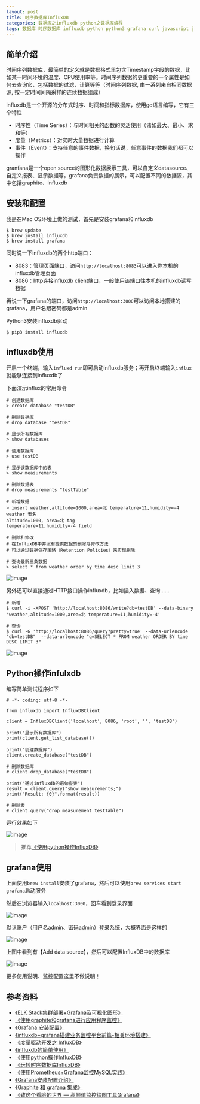 ```yaml
---
layout: post
title: 时序数据库InfluxDB
categories: 数据库之influxdb python之数据库编程 
tags: 数据库 时序数据库 influxdb python python3 grafana curl javascript js 监控 时间序列 监控系统 datadog
---
```


## 简单介绍

时间序列数据库，最简单的定义就是数据格式里包含Timestamp字段的数据，比如某一时间环境的温度、CPU使用率等。时间序列数据的更重要的一个属性是如何去查询它，包括数据的过滤，计算等等（时间序列数据, 由一系列来自相同数据源, 按一定时间间隔采样的连续数据组成）

influxdb是一个开源的分布式时序、时间和指标数据库，使用go语言编写，它有三个特性

* 时序性（Time Series）：与时间相关的函数的灵活使用（诸如最大、最小、求和等）
* 度量（Metrics）：对实时大量数据进行计算
* 事件（Event）：支持任意的事件数据，换句话说，任意事件的数据我们都可以操作

granfana是一个open source的图形化数据展示工具，可以自定义datasource、自定义报表、显示数据等。grafana负责数据的展示，可以配置不同的数据源，其中包括graphite、influxdb

## 安装和配置

我是在Mac OS环境上做的测试，首先是安装grafana和influxdb

```
$ brew update
$ brew install influxdb
$ brew install grafana
```

同时说一下influxdb的两个http端口：

* 8083：管理页面端口，访问`http://localhost:8083`可以进入你本机的influxdb管理页面
* 8086：http连接influxdb client端口，一般使用该端口往本机的influxdb读写数据

再说一下grafana的端口，访问`http://localhost:3000`可以访问本地搭建的grafana，用户名跟密码都是admin

Python3安装influxdb驱动

```
$ pip3 install influxdb
```

## influxdb使用

开启一个终端，输入`influxd run`即可启动influxdb服务；再开启终端输入`influx`就能够连接到influxdb了

下面演示influx的常用命令

```
# 创建数据库
> create database "testDB"

# 删除数据库
# drop database "testDB"

# 显示所有数据库
> show databases

# 使用数据库
> use testDB

# 显示该数据库中的表
> show measurements

# 删除数据表
# drop measurements "testTable"

# 新增数据
> insert weather,altitude=1000,area=北 temperature=11,humidity=-4
weather 表名
altitude=1000, area=北 tag
temperature=11,humidity=-4 field

# 删除和修改
# 在InfluxDB中并没有提供数据的删除与修改方法
# 可以通过数据保存策略（Retention Policies）来实现删除

# 查询最新三条数据
> select * from weather order by time desc limit 3
```

![image](../media/image/2017-12-17/01.png)

另外还可以直接通过HTTP接口操作influxdb，比如插入数据、查询……

```
# 新增
$ curl -i -XPOST 'http://localhost:8086/write?db=testDB' --data-binary 'weather,altitude=1000,area=北 temperature=11,humidity=-4'

# 查询
$ curl -G 'http://localhost:8086/query?pretty=true' --data-urlencode "db=testDB"  --data-urlencode "q=SELECT * FROM weather ORDER BY time DESC LIMIT 3"
```

![image](../media/image/2017-12-17/02.png)

## Python操作infulxdb

编写简单测试程序如下

```
# -*- coding: utf-8 -*-

from influxdb import InfluxDBClient

client = InfluxDBClient('localhost', 8086, 'root', '', 'testDB')

print("显示所有数据库")
print(client.get_list_database())

print("创建数据库")
client.create_database("testDB")

# 删除数据库
# client.drop_database("testDB")

print("通过influxdb的语句查表")
result = client.query("show measurements;")
print("Result: {0}".format(result))

# 删除表
# client.query("drop measurement testTable")

```

运行效果如下

![image](../media/image/2017-12-17/03.png)

>推荐[《使用python操作InfluxDB》](https://www.cnblogs.com/MikeZhang/p/InfluxDBPythonOpt20170312.html)

## grafana使用

上面使用`brew install`安装了grafana，然后可以使用`brew services start grafana`启动服务

然后在浏览器输入`localhost:3000`，回车看到登录界面

![image](../media/image/2017-12-17/04.png)

默认账户（用户名admin、密码admin）登录系统，大概界面是这样的

![image](../media/image/2017-12-17/05.png)

上图中看到有【Add data source】，然后可以配置InfluxDB中的数据库

![image](../media/image/2017-12-17/06.png)

更多使用说明、监控配置这里不做说明！

## 参考资料

* [《ELK Stack集群部署+Grafana及可视化图形》](http://blog.csdn.net/xiegh2014/article/details/54584171)
* [《使用graphite和grafana进行应用程序监控》](https://segmentfault.com/a/1190000007540752)
* [《Grafana 安装配置》](http://ju.outofmemory.cn/entry/257213)
* [《influxdb+grafana搭建业务监控平台前篇-相关环境搭建》](http://blog.csdn.net/u010185262/article/details/53118711)
* [《度量驱动开发之 InfluxDB》](http://www.jianshu.com/p/60764f9ae0d0)
* [《influxdb的简单使用》](http://www.361way.com/influxdb-user/5291.html)
* [《使用python操作InfluxDB》](https://www.cnblogs.com/MikeZhang/p/InfluxDBPythonOpt20170312.html)
* [《玩转时序数据库InfluxDB》](http://www.ywnds.com/?p=10763)
* [《使用Prometheus+Grafana监控MySQL实践》](http://www.ywnds.com/?p=9656)
* [《Grafana安装配置介绍》](http://www.ywnds.com/?p=5903)
* [《Graphite 和 grafana 集成》](https://segmentfault.com/a/1190000000693520)
* [《致这个看脸的世界 — 高颜值监控绘图工具Grafana》](http://www.jianshu.com/p/6bc606348050)
